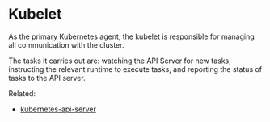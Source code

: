 # Kubelet

As the primary Kubernetes agent, the kubelet is responsible for managing
all communication with the cluster.

The tasks it carries out are: watching the API Server for new tasks,
instructing the relevant runtime to execute tasks, and reporting the
status of tasks to the API server.

Related:
- [kubernetes-api-server](kubernetes-api-server.md)
